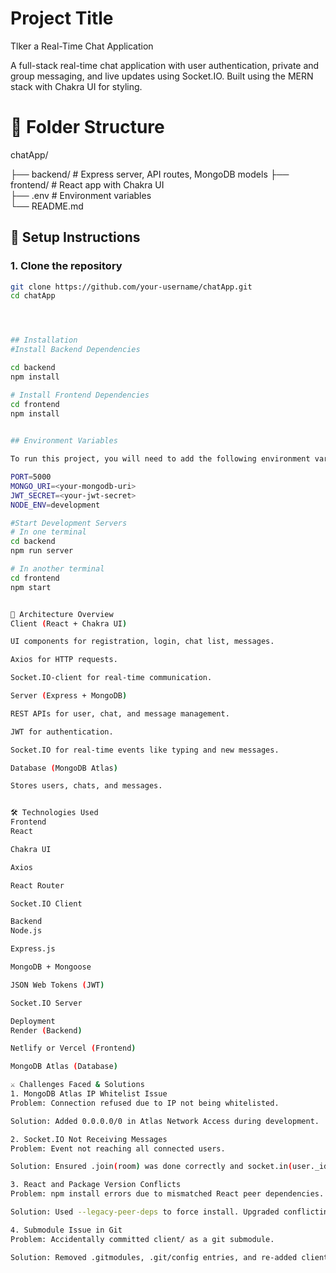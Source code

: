
# Project Title
Tlker a Real-Time Chat Application

A full-stack real-time chat application with user authentication, private and group messaging, and live updates using Socket.IO. Built using the MERN stack with Chakra UI for styling.
# 📁 Folder Structure
chatApp/

├── backend/ # Express server, API routes, MongoDB models
├── frontend/ # React app with Chakra UI  
  ├── .env # Environment variables   
└── README.md

## 🚀 Setup Instructions
### 1. Clone the repository

```bash
git clone https://github.com/your-username/chatApp.git
cd chatApp




## Installation
#Install Backend Dependencies

cd backend
npm install

# Install Frontend Dependencies
cd frontend
npm install

    
## Environment Variables

To run this project, you will need to add the following environment variables to your .env file

PORT=5000
MONGO_URI=<your-mongodb-uri>
JWT_SECRET=<your-jwt-secret>
NODE_ENV=development

#Start Development Servers
# In one terminal
cd backend
npm run server

# In another terminal
cd frontend
npm start


🧱 Architecture Overview
Client (React + Chakra UI)

UI components for registration, login, chat list, messages.

Axios for HTTP requests.

Socket.IO-client for real-time communication.

Server (Express + MongoDB)

REST APIs for user, chat, and message management.

JWT for authentication.

Socket.IO for real-time events like typing and new messages.

Database (MongoDB Atlas)

Stores users, chats, and messages.


🛠️ Technologies Used
Frontend
React

Chakra UI

Axios

React Router

Socket.IO Client

Backend
Node.js

Express.js

MongoDB + Mongoose

JSON Web Tokens (JWT)

Socket.IO Server

Deployment
Render (Backend)

Netlify or Vercel (Frontend)

MongoDB Atlas (Database)

⚔️ Challenges Faced & Solutions
1. MongoDB Atlas IP Whitelist Issue
Problem: Connection refused due to IP not being whitelisted.

Solution: Added 0.0.0.0/0 in Atlas Network Access during development.

2. Socket.IO Not Receiving Messages
Problem: Event not reaching all connected users.

Solution: Ensured .join(room) was done correctly and socket.in(user._id).emit(...) used properly.

3. React and Package Version Conflicts
Problem: npm install errors due to mismatched React peer dependencies.

Solution: Used --legacy-peer-deps to force install. Upgraded conflicting packages where possible.

4. Submodule Issue in Git
Problem: Accidentally committed client/ as a git submodule.

Solution: Removed .gitmodules, .git/config entries, and re-added client/ as a normal directory.

